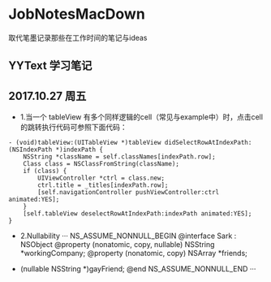 # JobNotesMacDown
取代笔墨记录那些在工作时间的笔记与ideas

## YYText 学习笔记
## 2017.10.27 周五
* 1.当一个 tableView 有多个同样逻辑的cell（常见与example中）时，点击cell的跳转执行代码可参照下面代码：
```
- (void)tableView:(UITableView *)tableView didSelectRowAtIndexPath:(NSIndexPath *)indexPath {
    NSString *className = self.classNames[indexPath.row];
    Class class = NSClassFromString(className);
    if (class) {
        UIViewController *ctrl = class.new;
        ctrl.title = _titles[indexPath.row];
        [self.navigationController pushViewController:ctrl animated:YES];
    }
    [self.tableView deselectRowAtIndexPath:indexPath animated:YES];
}
```
* 2.Nullability 
···
NS_ASSUME_NONNULL_BEGIN
@interface Sark : NSObject
@property (nonatomic, copy, nullable) NSString *workingCompany;
@property (nonatomic, copy) NSArray *friends;
- (nullable NSString *)gayFriend;
@end
NS_ASSUME_NONNULL_END
···
